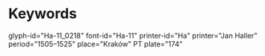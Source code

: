 # Keywords
glyph-id="Ha-11_0218"
font-id="Ha-11"
printer-id="Ha"
printer="Jan Haller"
period="1505–1525"
place="Kraków"
PT plate="174"

